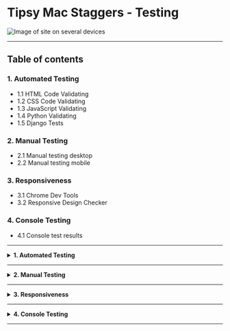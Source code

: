# **Tipsy Mac Staggers - Testing** #

![Image of site on several devices](assets/images/readme_images/readme_header_image.png)

<hr>

## **Table of contents** ##

### **1. Automated Testing** ###

* 1.1 HTML Code Validating
* 1.2 CSS Code Validating 
* 1.3 JavaScript Validating
* 1.4 Python Validating
* 1.5 Django Tests

### **2. Manual Testing** ###

* 2.1 Manual testing desktop
* 2.2 Manual testing mobile

### **3. Responsiveness** ###

* 3.1 Chrome Dev Tools
* 3.2 Responsive Design Checker

### **4. Console Testing** ###

* 4.1 Console test results

<hr>

<details>
<summary><strong>
1. Automated Testing
</strong></summary>
<br>

#### **1.1 HTML Code Validating** ####

* All of the HTML files were tested on the [W3C HTML Markup Validation website](https://validator.w3.org/)<br>
* NEED TO DETAIL TEST RESULTS HERE
<hr>

#### **1.2 CSS Code Validating** ####
* The main CSS files were tested on the [W3C CSS  Validation website](https://jigsaw.w3.org/css-validator/)<br>
* NEED TO DETAIL TEST RESULTS HERE
<hr>

#### **1.3 JavaScript Code Validating** ####
* The testing for the script.js file was carried out on [JShint.com](https://jshint.com/) The results from the test were as follows:<br>
* NEED TO DETAIL TEST RESULTS HERE
<hr>

#### **1.4 Python Code Validating** ####
* The testing for the python files were carried out on [pep 8 online](http://pep8online.com/) The results from the test were as follows:<br>
* NEED TO DETAIL TEST RESULTS HERE
<hr>

#### **1.5 Django Tests** ####

* I have created automated Django tests in each django app in this project. The tests can be found in the tests.py file in each app. There 
</details>
<hr>

<details>
<summary><strong>
2. Manual Testing
</strong></summary>
<br>

#### **2.1 Manual testing desktop** ####

All desktop testing was carried out on Chrome, FireFox, Opera and Safari. Results listed below will apply to all browsers unless highlighted as otherwise. 

**1. Navbar**

* Have clicked on the Tipsy's text on the left hand side of the Navbar. Can confirm it brings the user back to the drinks.html landing page.
* Have clicked on each item in the Navbar and can confirm the page then brings to user to that section.
* Can confirm on smaller screen sizes and mobile devices the list items in the Navbar collapse and now appear as a hamburger menu. When pressed the menu expands to show items. 

**2. Homepage**

* The search bar at the top pf the page loads and is functioning as intended.

**3. Shop Page**

**4. Register Page**

**5. Log In**<br>

**Username Left Empty**<br>

**Password Left Empty**<br>

**Incorrect details entered**<br>

**9. Log Out**<br>

<hr>

#### **2.1 Manual testing mobile** ####
<br>

To reduce repetition of the desktop results, for the mobile testing i have just highlighted the different functionalities that mobile users may experience while using the site on a mobile device. I have carried out all of the exact same manual tests on mobile devices as i did on the desktop however unless highlighted below, readers of this document can know i experienced the exact same outcomes on mobile devices as i did on desktop.  

Mobile testing was carried out on the following devices:<br>
1. iPhone 6/7/8 (Via Chrome Dev Tools)
2. iPad (Via Chrome Dev Tools)
3. Huawei P20 lite
4. Huawei P smart
5. Chuwi h9 pro tablet 

All mobile testing was carried out on Chrome, FireFox, Opera and Brave browsers.

**1. Navbar**

* All tests on mobile devices returned the same results as the desktop results listed above. The page is functioning normally and as intended on mobile devices. 

**3. Shop Page**

**4. Register Page**

**5. Log In**<br>

**6. Add Drink**

**7. Edit Drink**

**8. Delete Drink**

**9. Log Out**<br>
</details>
<hr>

<details>
<summary><strong>
3. Responsiveness
</strong></summary>
<br>

* 3.1 Chrome Dev Tools
* 3.2 Responsive Design Checker
</details>
<hr>

<details>
<summary><strong>
4. Console Testing
</details>
<hr>